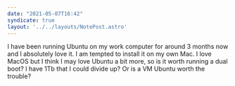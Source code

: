 ```yaml
---
date: "2021-05-07T16:42"
syndicate: true
layout: '../../layouts/NotePost.astro'
---
```


I have been running Ubuntu on my work computer for around 3 months now and I absolutely love it. I am tempted to install it on my own Mac. I love MacOS but I think I may love Ubuntu a bit more, so is it worth running a dual boot? I have 1Tb that I could divide up? Or is a VM Ubuntu worth the trouble?